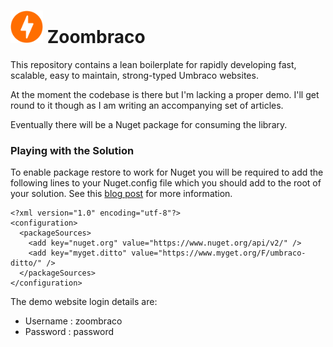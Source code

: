 # <img src="build/assets/logo/zoombraco-64.png" width="52" height="52"/> Zoombraco

This repository contains a lean boilerplate for rapidly developing fast, scalable, easy to maintain, strong-typed Umbraco websites. 

At the moment the codebase is there but I'm lacking a proper demo. I'll get round to it though as I am writing an accompanying set of articles.

Eventually there will be a Nuget package for consuming the library.

### Playing with the Solution

To enable package restore to work for Nuget you will be required to add the following lines to your Nuget.config file which you should add to the root of your solution. See this [blog post](http://blog.davidebbo.com/2014/01/the-right-way-to-restore-nuget-packages.html) for more information. 

	<?xml version="1.0" encoding="utf-8"?>
	<configuration>
	  <packageSources>
		<add key="nuget.org" value="https://www.nuget.org/api/v2/" />
		<add key="myget.ditto" value="https://www.myget.org/F/umbraco-ditto/" />
	  </packageSources>
	</configuration>

The demo website login details are:
 - Username : zoombraco
 - Password : password